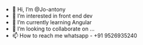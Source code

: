 - 👋 Hi, I’m @Jo-antony
- 👀 I’m interested in front end dev
- 🌱 I’m currently learning Angular
- 💞️ I’m looking to collaborate on ...
- 📫 How to reach me whatsapp - +91 9526935240

<!---
Jo-antony/Jo-antony is a ✨ special ✨ repository because its `README.md` (this file) appears on your GitHub profile.
You can click the Preview link to take a look at your changes.
--->
